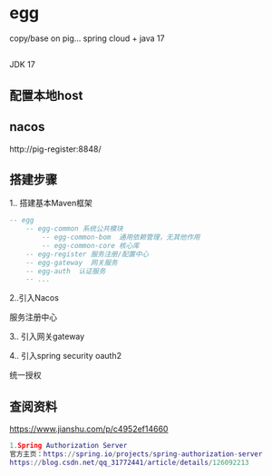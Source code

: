 # egg
copy/base on pig... spring cloud + java 17


## 
JDK 17

## 配置本地host



## nacos


http://pig-register:8848/


## 搭建步骤
1.. 搭建基本Maven框架
```lua
-- egg
    -- egg-common 系统公共模块
        -- egg-common-bom  通用依赖管理，无其他作用
        -- egg-common-core 核心库
    -- egg-register 服务注册/配置中心
    -- egg-gateway  网关服务
    -- egg-auth  认证服务
    -- ...

```
2..引入Nacos

服务注册中心

3.. 引入网关gateway

4.. 引入spring security oauth2

统一授权


## 查阅资料
https://www.jianshu.com/p/c4952ef14660

```lua
1.Spring Authorization Server
官方主页：https://spring.io/projects/spring-authorization-server
https://blog.csdn.net/qq_31772441/article/details/126092213

```